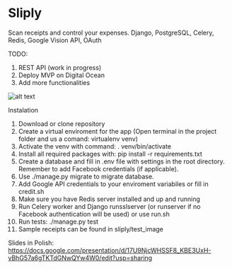 # Sliply
Scan receipts and control your expenses. Django, PostgreSQL, Celery, Redis, Google Vision API, OAuth

TODO:
1. REST API (work in progress)
2. Deploy MVP on Digital Ocean
3. Add more functionalities

![alt text](https://raw.githubusercontent.com/tallpol3/Sliply/master/media/screenshot.png)


Instalation
1. Download or clone repository
2. Create a virtual enviroment for the app (Open terminal in the project folder and us a comand: virtualenv venv)
3. Activate the venv with command: . venv/bin/activate
4. Install all required packages with: pip install -r requirements.txt
5. Create a database and fill in .env file with settings in the root directory. Remember to add Facebook credentials (if applicable).
6. Use ./manage.py migrate to migrate database.
7. Add Google API credentials to your enviroment variabiles or fill in credit.sh
8. Make sure you have Redis server installed and up and running
9. Run Celery worker and Django runsslserver (or runserver if no Facebook authentication will be used) or use run.sh 
10. Run tests: ./manage.py test
11. Sample receipts can be found in sliply/test_image

Slides in Polish: https://docs.google.com/presentation/d/17U9NjcWHSSF8_KBE3UxH-vBhG57a6gTKTdGNwQYw4W0/edit?usp=sharing
